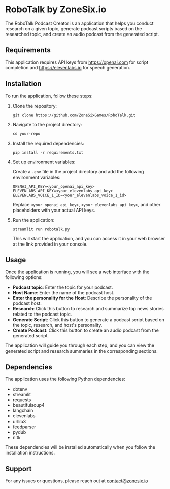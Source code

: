 # RoboTalk by ZoneSix.io

The RoboTalk Podcast Creator is an application that helps you conduct research on a given topic, generate podcast scripts based on the researched topic, and create an audio podcast from the generated script.

## Requirements

This application requires API keys from https://openai.com for script completion and https://elevenlabs.io for speech generation.

## Installation

To run the application, follow these steps:

1. Clone the repository:

   ```shell
   git clone https://github.com/ZoneSixGames/RoboTalk.git
   ```

2. Navigate to the project directory:

   ```shell
   cd your-repo
   ```

3. Install the required dependencies:

   ```shell
   pip install -r requirements.txt
   ```

4. Set up environment variables:

   Create a `.env` file in the project directory and add the following environment variables:

   ```shell
   OPENAI_API_KEY=<your_openai_api_key>
   ELEVENLABS_API_KEY=<your_elevenlabs_api_key>
   ELEVENLABS_VOICE_1_ID=<your_elevenlabs_voice_1_id>
   ```

   Replace `<your_openai_api_key>`, `<your_elevenlabs_api_key>`, and other placeholders with your actual API keys.

5. Run the application:

   ```shell
   streamlit run robotalk.py
   ```

   This will start the application, and you can access it in your web browser at the link provided in your console.

## Usage

Once the application is running, you will see a web interface with the following options:

- **Podcast topic**: Enter the topic for your podcast.
- **Host Name**: Enter the name of the podcast host.
- **Enter the personality for the Host**: Describe the personality of the podcast host.
- **Research**: Click this button to research and summarize top news stories related to the podcast topic.
- **Generate Script**: Click this button to generate a podcast script based on the topic, research, and host's personality.
- **Create Podcast**: Click this button to create an audio podcast from the generated script.

The application will guide you through each step, and you can view the generated script and research summaries in the corresponding sections.

## Dependencies

The application uses the following Python dependencies:

- dotenv
- streamlit
- requests
- beautifulsoup4
- langchain
- elevenlabs
- urllib3
- feedparser
- pydub
- nltk

These dependencies will be installed automatically when you follow the installation instructions.

## Support

For any issues or questions, please reach out at contact@zonesix.io


